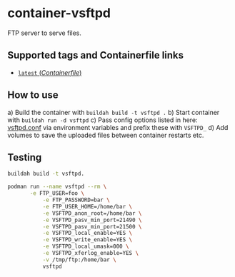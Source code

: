 # container-vsftpd

FTP server to serve files.

## Supported tags and Containerfile links
- [`latest` (*Containerfile*)](https://github.com/eddyhub/container-vsftpd/blob/master/Containerfile)

## How to use
a) Build the container with `buildah build -t vsftpd .`
b) Start container with `buildah run -d vsftpd`
c) Pass config options listed in here: [vsftpd.conf](https://security.appspot.com/vsftpd/vsftpd_conf.html) via environment variables and prefix these with `VSFTPD_`
d) Add volumes to save the uploaded files between container restarts etc.

## Testing
```bash
buildah build -t vsftpd.

podman run --name vsftpd --rm \
	   -e FTP_USER=foo \
           -e FTP_PASSWORD=bar \
           -e FTP_USER_HOME=/home/bar \
           -e VSFTPD_anon_root=/home/bar \
           -e VSFTPD_pasv_min_port=21490 \
           -e VSFTPD_pasv_min_port=21500 \
           -e VSFTPD_local_enable=YES \
           -e VSFTPD_write_enable=YES \
           -e VSFTPD_local_umask=000 \
           -e VSFTPD_xferlog_enable=YES \
           -v /tmp/ftp:/home/bar \
           vsftpd
```
